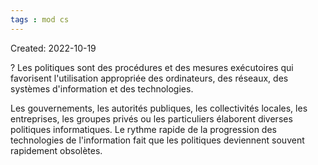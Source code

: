 ```yaml
---
tags : mod cs
---
```

Created: 2022-10-19 

?
Les politiques sont des procédures et des mesures exécutoires qui favorisent l'utilisation appropriée des ordinateurs, des réseaux, des systèmes d'information et des technologies.
<!--SR:!2022-10-21,1,230-->

Les gouvernements, les autorités publiques, les collectivités locales, les entreprises, les groupes privés ou les particuliers élaborent diverses politiques informatiques. Le rythme rapide de la progression des technologies de l'information fait que les politiques deviennent souvent rapidement obsolètes.